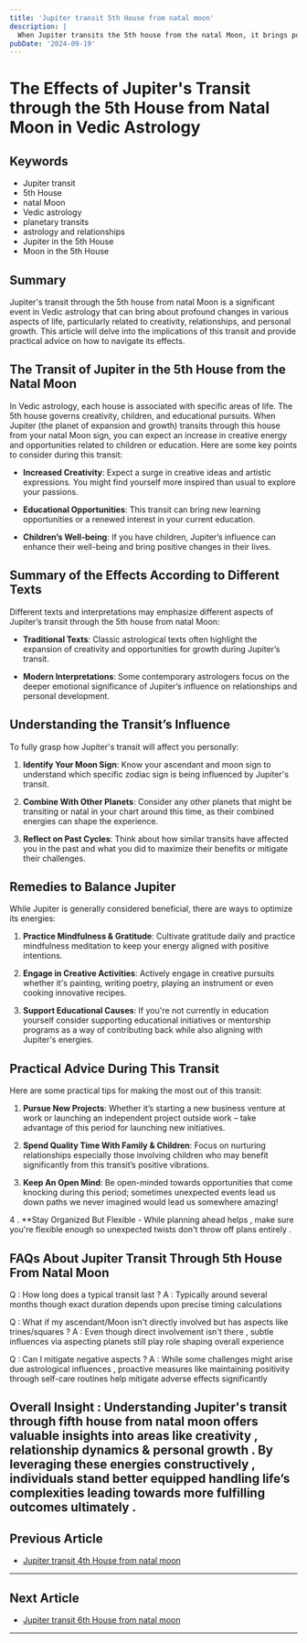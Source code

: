```yaml
---
title: 'Jupiter transit 5th House from natal moon'
description: |
  When Jupiter transits the 5th house from the natal Moon, it brings positive outcomes such as happiness, wealth, children, and success in undertakings. The individual may enjoy an auspicious period with gains in status, prosperity, and overall satisfaction.
pubDate: '2024-09-19'
---
```


# The Effects of Jupiter's Transit through the 5th House from Natal Moon in Vedic Astrology

## Keywords
- Jupiter transit
- 5th House
- natal Moon
- Vedic astrology
- planetary transits
- astrology and relationships
- Jupiter in the 5th House
- Moon in the 5th House

## Summary
Jupiter's transit through the 5th house from natal Moon is a significant event in Vedic astrology that can bring about profound changes in various aspects of life, particularly related to creativity, relationships, and personal growth. This article will delve into the implications of this transit and provide practical advice on how to navigate its effects.

## The Transit of Jupiter in the 5th House from the Natal Moon

In Vedic astrology, each house is associated with specific areas of life. The 5th house governs creativity, children, and educational pursuits. When Jupiter (the planet of expansion and growth) transits through this house from your natal Moon sign, you can expect an increase in creative energy and opportunities related to children or education. Here are some key points to consider during this transit:

- **Increased Creativity**: Expect a surge in creative ideas and artistic expressions. You might find yourself more inspired than usual to explore your passions.
  
- **Educational Opportunities**: This transit can bring new learning opportunities or a renewed interest in your current education.
  
- **Children’s Well-being**: If you have children, Jupiter’s influence can enhance their well-being and bring positive changes in their lives.

## Summary of the Effects According to Different Texts

Different texts and interpretations may emphasize different aspects of Jupiter’s transit through the 5th house from natal Moon:

- **Traditional Texts**: Classic astrological texts often highlight the expansion of creativity and opportunities for growth during Jupiter’s transit.
  
- **Modern Interpretations**: Some contemporary astrologers focus on the deeper emotional significance of Jupiter’s influence on relationships and personal development.

## Understanding the Transit’s Influence

To fully grasp how Jupiter's transit will affect you personally:

1. **Identify Your Moon Sign**: Know your ascendant and moon sign to understand which specific zodiac sign is being influenced by Jupiter's transit.
   
2. **Combine With Other Planets**: Consider any other planets that might be transiting or natal in your chart around this time, as their combined energies can shape the experience.

3. **Reflect on Past Cycles**: Think about how similar transits have affected you in the past and what you did to maximize their benefits or mitigate their challenges.

## Remedies to Balance Jupiter

While Jupiter is generally considered beneficial, there are ways to optimize its energies:

1. **Practice Mindfulness & Gratitude**: Cultivate gratitude daily and practice mindfulness meditation to keep your energy aligned with positive intentions.

2. **Engage in Creative Activities**: Actively engage in creative pursuits whether it's painting, writing poetry, playing an instrument or even cooking innovative recipes.

3. **Support Educational Causes**: If you're not currently in education yourself consider supporting educational initiatives or mentorship programs as a way of contributing back while also aligning with Jupiter's energies.


## Practical Advice During This Transit

Here are some practical tips for making the most out of this transit:

1. **Pursue New Projects**: Whether it’s starting a new business venture at work or launching an independent project outside work – take advantage of this period for launching new initiatives.

2. **Spend Quality Time With Family & Children**: Focus on nurturing relationships especially those involving children who may benefit significantly from this transit’s positive vibrations.

3. **Keep An Open Mind**: Be open-minded towards opportunities that come knocking during this period; sometimes unexpected events lead us down paths we never imagined would lead us somewhere amazing!

4 . **Stay Organized But Flexible - While planning ahead helps , make sure you're flexible enough so unexpected twists don't throw off plans entirely .

## FAQs About Jupiter Transit Through 5th House From Natal Moon

Q : How long does a typical transit last ? 
A : Typically around several months though exact duration depends upon precise timing calculations

Q : What if my ascendant/Moon isn't directly involved but has aspects like trines/squares ?
A : Even though direct involvement isn't there , subtle influences via aspecting planets still play role shaping overall experience

Q : Can I mitigate negative aspects ?
A : While some challenges might arise due astrological influences , proactive measures like maintaining positivity through self-care routines help mitigate adverse effects significantly

Overall Insight :
Understanding Jupiter's transit through fifth house from natal moon offers valuable insights into areas like creativity , relationship dynamics & personal growth . By leveraging these energies constructively , individuals stand better equipped handling life’s complexities leading towards more fulfilling outcomes ultimately .
---

## Previous Article
- [Jupiter transit 4th House from natal moon](200504_Jupiter_transit_4th_House_from_natal_moon.md)

---

## Next Article
- [Jupiter transit 6th House from natal moon](200506_Jupiter_transit_6th_House_from_natal_moon.md)

---
